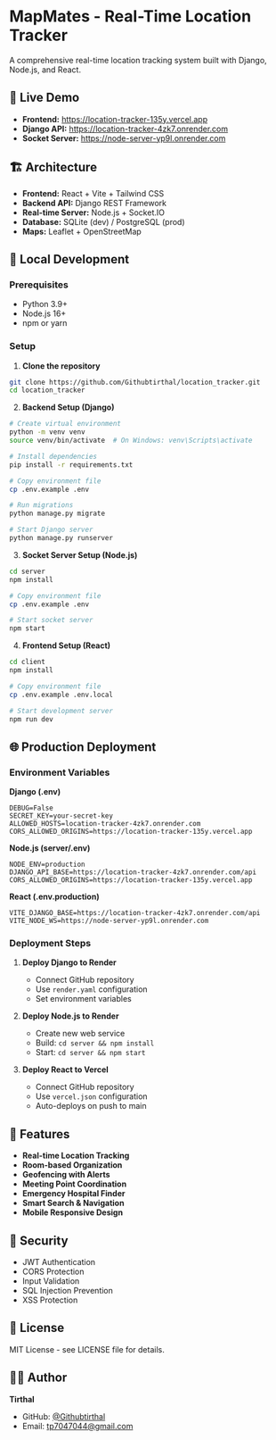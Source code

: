 # MapMates - Real-Time Location Tracker

A comprehensive real-time location tracking system built with Django, Node.js, and React.

## 🚀 Live Demo

- **Frontend:** https://location-tracker-135y.vercel.app
- **Django API:** https://location-tracker-4zk7.onrender.com
- **Socket Server:** https://node-server-yp9l.onrender.com

## 🏗️ Architecture

- **Frontend:** React + Vite + Tailwind CSS
- **Backend API:** Django REST Framework
- **Real-time Server:** Node.js + Socket.IO
- **Database:** SQLite (dev) / PostgreSQL (prod)
- **Maps:** Leaflet + OpenStreetMap

## 🔧 Local Development

### Prerequisites
- Python 3.9+
- Node.js 16+
- npm or yarn

### Setup

1. **Clone the repository**
```bash
git clone https://github.com/Githubtirthal/location_tracker.git
cd location_tracker
```

2. **Backend Setup (Django)**
```bash
# Create virtual environment
python -m venv venv
source venv/bin/activate  # On Windows: venv\Scripts\activate

# Install dependencies
pip install -r requirements.txt

# Copy environment file
cp .env.example .env

# Run migrations
python manage.py migrate

# Start Django server
python manage.py runserver
```

3. **Socket Server Setup (Node.js)**
```bash
cd server
npm install

# Copy environment file
cp .env.example .env

# Start socket server
npm start
```

4. **Frontend Setup (React)**
```bash
cd client
npm install

# Copy environment file
cp .env.example .env.local

# Start development server
npm run dev
```

## 🌐 Production Deployment

### Environment Variables

**Django (.env)**
```
DEBUG=False
SECRET_KEY=your-secret-key
ALLOWED_HOSTS=location-tracker-4zk7.onrender.com
CORS_ALLOWED_ORIGINS=https://location-tracker-135y.vercel.app
```

**Node.js (server/.env)**
```
NODE_ENV=production
DJANGO_API_BASE=https://location-tracker-4zk7.onrender.com/api
CORS_ALLOWED_ORIGINS=https://location-tracker-135y.vercel.app
```

**React (.env.production)**
```
VITE_DJANGO_BASE=https://location-tracker-4zk7.onrender.com/api
VITE_NODE_WS=https://node-server-yp9l.onrender.com
```

### Deployment Steps

1. **Deploy Django to Render**
   - Connect GitHub repository
   - Use `render.yaml` configuration
   - Set environment variables

2. **Deploy Node.js to Render**
   - Create new web service
   - Build: `cd server && npm install`
   - Start: `cd server && npm start`

3. **Deploy React to Vercel**
   - Connect GitHub repository
   - Use `vercel.json` configuration
   - Auto-deploys on push to main

## 📱 Features

- **Real-time Location Tracking**
- **Room-based Organization**
- **Geofencing with Alerts**
- **Meeting Point Coordination**
- **Emergency Hospital Finder**
- **Smart Search & Navigation**
- **Mobile Responsive Design**

## 🔐 Security

- JWT Authentication
- CORS Protection
- Input Validation
- SQL Injection Prevention
- XSS Protection

## 📄 License

MIT License - see LICENSE file for details.

## 👨‍💻 Author

**Tirthal**
- GitHub: [@Githubtirthal](https://github.com/Githubtirthal)
- Email: tp7047044@gmail.com